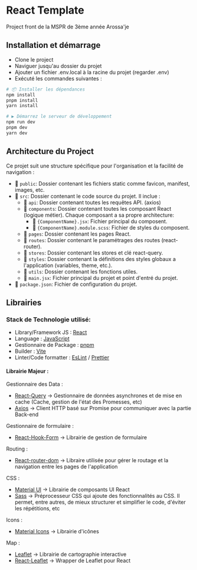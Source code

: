# React Template

Project front de la MSPR de 3ème année Arossa'je

## Installation et démarrage

- Clone le project
- Naviguer jusqu'au dossier du projet
- Ajouter un fichier .env.local à la racine du projet (regarder .env)
- Exécuté les commandes suivantes :

```bash
# 📦 Installer les dépendances
npm install
pnpm install
yarn install

# ▶️ Démarrez le serveur de développement
npm run dev
pnpm dev
yarn dev
```

## Architecture du Project

Ce projet suit une structure spécifique pour l'organisation et la facilité de navigation :

- 📁 `public`: Dossier contenant les fichiers static comme favicon, manifest, images, etc.
- 📁 `src`: Dossier contenant le code source du projet. Il inclue :
  - 📁 `api`: Dossier contenant toutes les requêtes API. (axios)
  - 📁 `components`: Dossier contenant toutes les composant React (logique métier). Chaque composant a sa propre architecture:
    - 📄 `{ComponentName}.jsx`: Fichier principal du composent.
    - 📄 `{ComponentName}.module.scss`: Fichier de styles du composent.
  - 📁 `pages`: Dossier contenant les pages React.
  - 📁 `routes`: Dossier contenant le paramétrages des routes (react-router).
  - 📁 `stores`: Dossier contenant les stores et clé react-query.
  - 📁 `styles`: Dossier contenant la définitions des styles globaux a l'application (variables, theme, etc.).
  - 📁 `utils`: Dossier contenant les fonctions utiles.
  - 📄 `main.jsx`: Fichier principal du projet et point d'entré du projet.
- 📄 `package.json`: Fichier de configuration du projet.

## Librairies

### Stack de Technologie utilisé:

- Library/Framework JS : [React](https://reactjs.org/)
- Language : [JavaScript](https://developer.mozilla.org/fr/docs/Web/JavaScript)
- Gestionnaire de Package : [pnpm](https://pnpm.io/)
- Builder : [Vite](https://vitejs.dev/)
- Linter/Code formatter : [EsLint](https://eslint.org/) / [Prettier](https://prettier.io/)

#### Librairie Majeur :

Gestionnaire des Data :

- [React-Query](https://tanstack.com/query/v4/docs/react/overview) → Gestionnaire de données asynchrones et de mise en cache (Cache, gestion de l'état des Promesses, etc)
- [Axios](https://axios-http.com/fr/docs/intro) → Client HTTP basé sur Promise pour communiquer avec la partie Back-end

Gestionnaire de formulaire :

- [React-Hook-Form](https://react-hook-form.com/) → Librairie de gestion de formulaire

Routing :

- [React-router-dom](https://reactrouter.com/web/guides/quick-start) → Libraire utilisée pour gérer le routage et la navigation entre les pages de l'application

CSS :

- [Material UI](https://mui.com/) → Librairie de composants UI React
- [Sass](https://sass-lang.com/) → Préprocesseur CSS qui ajoute des fonctionnalités au CSS. Il permet, entre autres, de mieux structurer et simplifier le code, d'éviter les répétitions, etc

Icons :

- [Material Icons](https://mui.com/components/material-icons/) → Librairie d'icônes

Map :

- [Leaflet](https://leafletjs.com/) → Librairie de cartographie interactive
- [React-Leaflet](https://react-leaflet.js.org/) → Wrapper de Leaflet pour React

